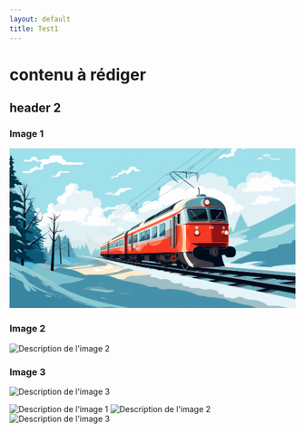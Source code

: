 ```yaml
---
layout: default
title: Test1
---
```


# contenu à rédiger

## header 2

### Image 1
![Description de l'image 1](assets/images/train.webp)

### Image 2
![Description de l'image 2](assets/images/image2.jpg)

### Image 3
![Description de l'image 3](assets/images/image3.jpg)


<div class="portfolio-images">
    <img src="assets/images/image1.jpg" alt="Description de l'image 1">
    <img src="assets/images/image2.jpg" alt="Description de l'image 2">
    <img src="assets/images/image3.jpg" alt="Description de l'image 3">
</div>

